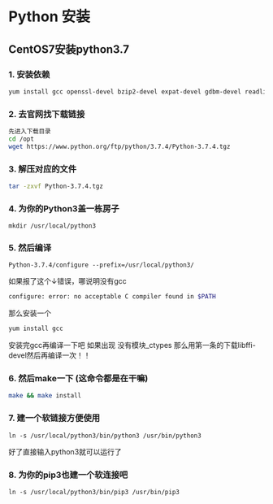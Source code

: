 # Python 安装

## CentOS7安装python3.7

### 1. 安装依赖

```bash
yum install gcc openssl-devel bzip2-devel expat-devel gdbm-devel readline-devel sqlite-devel libffi-devel tk-devel wget curl-devel
```

### 2. 去官网找下载链接

```bash
先进入下载目录
cd /opt
wget https://www.python.org/ftp/python/3.7.4/Python-3.7.4.tgz
```

### 3. 解压对应的文件

```bash
tar -zxvf Python-3.7.4.tgz 
```

### 4. 为你的Python3盖一栋房子

```
mkdir /usr/local/python3
```

### 5. 然后编译

```
Python-3.7.4/configure --prefix=/usr/local/python3/
```

如果报了这个↓错误，哪说明没有gcc

```bash
configure: error: no acceptable C compiler found in $PATH
```

那么安装一个

```bash
yum install gcc
```

安装完gcc再编译一下吧
 如果出现 没有模块_ctypes  那么用第一条的下载libffi-devel然后再编译一次！！

### 6. 然后make一下 (这命令都是在干嘛)

```bash
make && make install
```

### 7. 建一个软链接方便使用

```
ln -s /usr/local/python3/bin/python3 /usr/bin/python3
```

好了直接输入python3就可以运行了

### 8. 为你的pip3也建一个软连接吧

```
ln -s /usr/local/python3/bin/pip3 /usr/bin/pip3
```